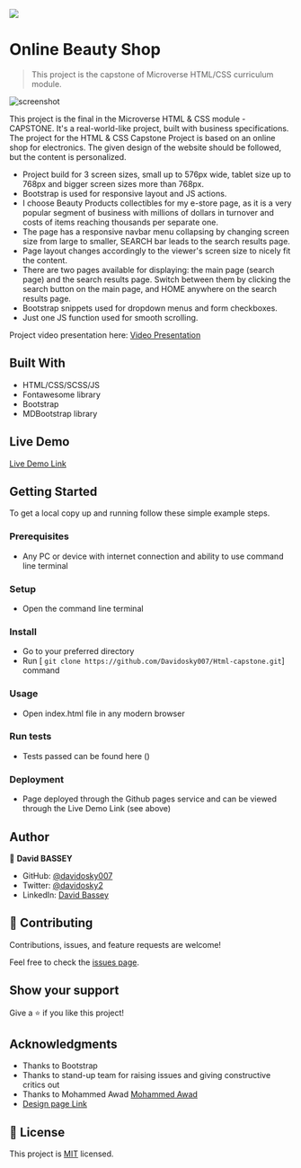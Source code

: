 
![](https://img.shields.io/badge/Microverse-blueviolet)

# Online Beauty Shop
> This project is the capstone of Microverse HTML/CSS curriculum module.

![screenshot]()

This project is the final in the Microverse HTML & CSS module - CAPSTONE. It's a real-world-like project, built with business specifications. The project for the HTML & CSS Capstone Project is based on an online shop for electronics. The given design of the website should be followed, but the content is personalized. 
- Project build for 3 screen sizes, small up to 576px wide, tablet size up to 768px and bigger screen sizes more than 768px.
- Bootstrap is used for responsive layout and JS actions.
- I choose Beauty Products collectibles for my e-store page, as it is a very popular segment of business with millions of dollars in turnover and costs of items reaching thousands per separate one. 
- The page has a responsive navbar menu collapsing by changing screen size from large to smaller, SEARCH bar leads to the search results page. 
- Page layout changes accordingly to the viewer's screen size to nicely fit the content.
- There are two pages available for displaying: the main page (search page) and the search results page. Switch between them by clicking the search button on the main page, and HOME anywhere on the search results page.
- Bootstrap snippets used for dropdown menus and form checkboxes.
- Just one JS function used for smooth scrolling.

Project video presentation here:
[Video Presentation]()

## Built With

- HTML/CSS/SCSS/JS
- Fontawesome library
- Bootstrap
- MDBootstrap library

## Live Demo

[Live Demo Link](https://davidosky007.github.io/Html-capstone/)

## Getting Started





To get a local copy up and running follow these simple example steps.

### Prerequisites
- Any PC or device with internet connection and ability to use command line terminal
### Setup
- Open the command line terminal
### Install
- Go to your preferred directory
- Run [ ```git clone https://github.com/Davidosky007/Html-capstone.git```] command
### Usage
- Open index.html file in any modern browser
### Run tests
- Tests passed can be found here ()
### Deployment
- Page deployed through the Github pages service and can be viewed through the Live Demo Link (see above)


## Author

👤 **David BASSEY**


- GitHub: [@davidosky007](https://github.com/davidosky007)
- Twitter: [@davidosky2](https://twitter.com/Davidosky2)
- LinkedIn: [David Bassey](https://www.linkedin.com/in/david-bassey-2b9671199/)

## 🤝 Contributing

Contributions, issues, and feature requests are welcome!

Feel free to check the [issues page]().

## Show your support

Give a ⭐️ if you like this project!

## Acknowledgments


- Thanks to Bootstrap
- Thanks to stand-up team for raising issues and giving constructive critics out
- Thanks to Mohammed Awad [Mohammed Awad](https://www.behance.net/M_Awad) 
- [Design page Link](https://www.behance.net/gallery/24796463/ZATTIX)


## 📝 License

This project is [MIT](LICENSE) licensed.